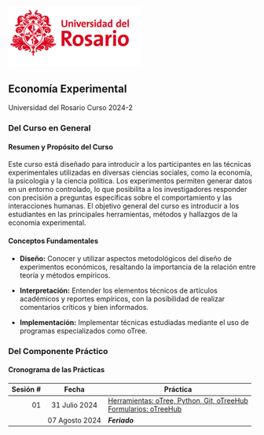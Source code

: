 <img src="imgs/logo_u_rosario.png" title="Logo Universidad del Rosario" alt="Logo Universidad del Rosario" style="width: 17rem;">

## Economía Experimental

Universidad del Rosario
Curso 2024-2

### Del Curso en General

#### Resumen y Propósito del Curso
Este curso está diseñado para introducir a los participantes en las técnicas experimentales utilizadas en diversas ciencias sociales, como la economía, la psicología y la ciencia política. Los experimentos permiten generar datos en un entorno controlado, lo que posibilita a los investigadores responder con precisión a preguntas específicas sobre el comportamiento y las interacciones humanas. El objetivo general del curso es introducir a los estudiantes en las principales herramientas, métodos y hallazgos de la economía experimental.

#### Conceptos Fundamentales

- **Diseño:** Conocer y utilizar aspectos metodológicos del diseño de experimentos económicos, resaltando la importancia de la relación entre teoría y métodos empíricos.

- **Interpretación:** Entender los elementos técnicos de artículos académicos y reportes empíricos, con la posibilidad de realizar comentarios críticos y bien informados.

- **Implementación:** Implementar técnicas estudiadas mediante el uso de programas especializados como oTree.


### Del Componente Práctico

#### Cronograma de las Prácticas

| Sesión # | Fecha | Práctica |
|---------:|:-----:|----------|
| 01 | 31 Julio 2024 | [Herramientas: oTree, Python, Git, oTreeHub<br>Formularios: oTreeHub](clases/01_oTree_Python_Git/)|
|  | 07 Agosto 2024 | ___Feriado___ |
